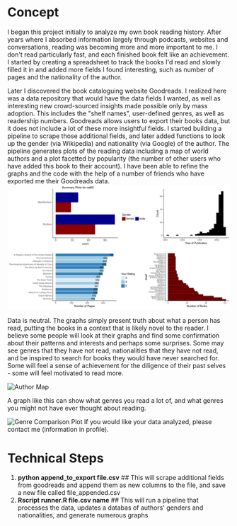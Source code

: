 # Concept
I began this project initially to analyze my own book reading history. After years where I absorbed information largely through podcasts, websites and conversations, reading was becoming more and more important to me. I don't read particularly fast, and each finished book felt like an achievement. I started by creating a spreadsheet to track the books I'd read and slowly filled it in and added more fields I found interesting, such as number of pages and the nationality of the author.

Later I discovered the book cataloguing website Goodreads. I realized here was a data repository that would have the data fields I wanted, as well as interesting new crowd-sourced insights made possible only by mass adoption. This includes the "shelf names", user-defined genres, as well as readership numbers. Goodreads allows users to export their books data, but it does not include a lot of these more insightful fields. I started building a pipeline to scrape those additional fields, and later added functions to look up the gender (via Wikipedia) and nationality (via Google) of the author. The pipeline generates plots of the reading data including a map of world authors and a plot facetted by popularity (the number of other users who have added this book to their account). I have been able to refine the graphs and the code with the help of a number of friends who have exported me their Goodreads data.
![Summary](goodreads/static/admin/img/Summary_plot.jpeg)

Data is neutral. The graphs simply present truth about what a person has read, putting the books in a context that is likely novel to the reader. I believe some people will look at their graphs and find some confirmation about their patterns and interests and perhaps some surprises. Some may see genres that they have not read, nationalities that they have not read, and be inspired to search for books they would have never searched for. Some will feel a sense of achievement for the diligence of their past selves - some will feel motivated to read more.

![Author Map](Graphs/Cal/nationality_map_Cal.jpeg)

A graph like this can show what genres you read a lot of, and what genres you might not have ever thought about reading.

![Genre Comparison Plot](Graphs/Cal/genre_comparison_Cal.jpeg)
If you would like your data analyzed, please contact me (information in profile).

# Technical Steps
1. **python append_to_export file.csv** ## This will scrape additional fields from goodreads and append them as new columns to the file, and save a new file called file_appended.csv
2. **Rscript runner.R file.csv name** ## This will run a pipeline that processes the data, updates a databas of authors' genders and nationalities, and generate numerous graphs
